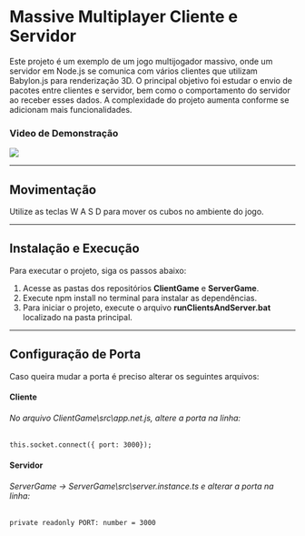 # Massive Multiplayer Cliente e Servidor

Este projeto é um exemplo de um jogo multijogador massivo, onde um servidor em Node.js se comunica com vários clientes que utilizam Babylon.js para renderização 3D. O principal objetivo foi estudar o envio de pacotes entre clientes e servidor, bem como o comportamento do servidor ao receber esses dados. A complexidade do projeto aumenta conforme se adicionam mais funcionalidades.

### Video de Demonstração

![](https://github.com/luandre93/mmo-client-and-server/blob/main/Demo/demo.gif?raw=true)

---

## Movimentação

Utilize as teclas W A S D para mover os cubos no ambiente do jogo.

---

## Instalação e Execução

Para executar o projeto, siga os passos abaixo:

1. Acesse as pastas dos repositórios **ClientGame** e **ServerGame**.
2. Execute npm install no terminal para instalar as dependências.
3. Para iniciar o projeto, execute o arquivo **runClientsAndServer.bat** localizado na pasta principal.

---

## Configuração de Porta

Caso queira mudar a porta é preciso alterar os seguintes arquivos:

#### Cliente

###### No arquivo ClientGame\src\app.net.js, altere a porta na linha:

`this.socket.connect({ port: 3000});`

#### Servidor

###### ServerGame -> ServerGame\src\server.instance.ts e alterar a porta na linha:

`private readonly PORT: number = 3000`
